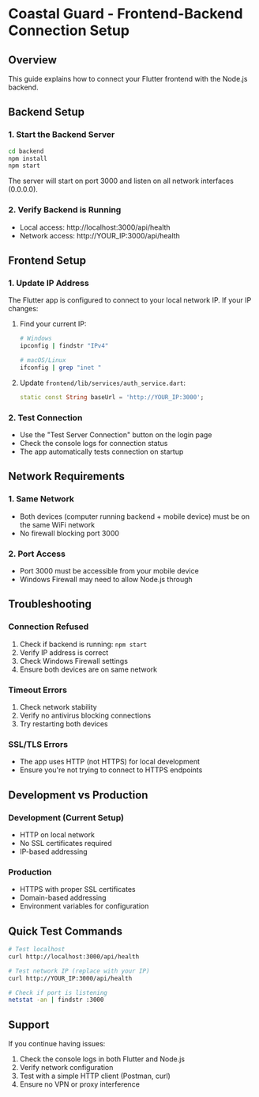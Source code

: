 # Coastal Guard - Frontend-Backend Connection Setup

## Overview
This guide explains how to connect your Flutter frontend with the Node.js backend.

## Backend Setup

### 1. Start the Backend Server
```bash
cd backend
npm install
npm start
```

The server will start on port 3000 and listen on all network interfaces (0.0.0.0).

### 2. Verify Backend is Running
- Local access: http://localhost:3000/api/health
- Network access: http://YOUR_IP:3000/api/health

## Frontend Setup

### 1. Update IP Address
The Flutter app is configured to connect to your local network IP. If your IP changes:

1. Find your current IP:
   ```bash
   # Windows
   ipconfig | findstr "IPv4"
   
   # macOS/Linux
   ifconfig | grep "inet "
   ```

2. Update `frontend/lib/services/auth_service.dart`:
   ```dart
   static const String baseUrl = 'http://YOUR_IP:3000';
   ```

### 2. Test Connection
- Use the "Test Server Connection" button on the login page
- Check the console logs for connection status
- The app automatically tests connection on startup

## Network Requirements

### 1. Same Network
- Both devices (computer running backend + mobile device) must be on the same WiFi network
- No firewall blocking port 3000

### 2. Port Access
- Port 3000 must be accessible from your mobile device
- Windows Firewall may need to allow Node.js through

## Troubleshooting

### Connection Refused
1. Check if backend is running: `npm start`
2. Verify IP address is correct
3. Check Windows Firewall settings
4. Ensure both devices are on same network

### Timeout Errors
1. Check network stability
2. Verify no antivirus blocking connections
3. Try restarting both devices

### SSL/TLS Errors
- The app uses HTTP (not HTTPS) for local development
- Ensure you're not trying to connect to HTTPS endpoints

## Development vs Production

### Development (Current Setup)
- HTTP on local network
- No SSL certificates required
- IP-based addressing

### Production
- HTTPS with proper SSL certificates
- Domain-based addressing
- Environment variables for configuration

## Quick Test Commands

```bash
# Test localhost
curl http://localhost:3000/api/health

# Test network IP (replace with your IP)
curl http://YOUR_IP:3000/api/health

# Check if port is listening
netstat -an | findstr :3000
```

## Support
If you continue having issues:
1. Check the console logs in both Flutter and Node.js
2. Verify network configuration
3. Test with a simple HTTP client (Postman, curl)
4. Ensure no VPN or proxy interference

